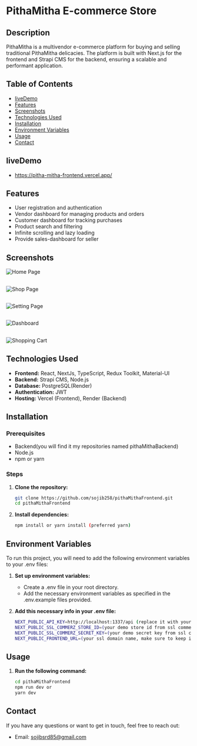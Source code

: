 # PithaMitha E-commerce Store

## Description
PithaMitha is a multivendor e-commerce platform for buying and selling traditional PithaMitha delicacies. The platform is built with Next.js for the frontend and Strapi CMS for the backend, ensuring a scalable and performant application.

## Table of Contents
- [liveDemo](#liveDemo)
- [Features](#features)
- [Screenshots](#screenshots)
- [Technologies Used](#technologies-used)
- [Installation](#installation)
- [Environment Variables](#environment-variables)
- [Usage](#usage)
- [Contact](#contact)

## liveDemo
- https://pitha-mitha-frontend.vercel.app/

## Features
- User registration and authentication
- Vendor dashboard for managing products and orders
- Customer dashboard for tracking purchases
- Product search and filtering
- Infinite scrolling and lazy loading
- Provide sales-dashboard for seller

## Screenshots
![Home Page](https://github.com/sojib258/pithaMithaFrontend/assets/77184269/55fcf0d1-8344-45aa-a3ee-434f9d6e5f5d)



##


![Shop Page](https://github.com/sojib258/pithaMithaFrontend/assets/77184269/c13f4c6e-1dd6-46e2-ab02-27f929966faf)



##



![Setting Page](https://github.com/sojib258/pithaMithaFrontend/assets/77184269/8d804cbc-9497-4792-9c99-89514e495495)



##



![Dashboard](https://github.com/sojib258/pithaMithaFrontend/assets/77184269/080e8b65-6456-4572-bebc-4a7cb75c81d5)



##



![Shopping Cart](https://github.com/sojib258/pithaMithaFrontend/assets/77184269/4912a0f1-987e-4edc-989b-d61781b65a8b)


## Technologies Used
- **Frontend:** React, NextJs, TypeScript, Redux Toolkit, Material-UI
- **Backend:** Strapi CMS, Node.js
- **Database:** PostgreSQL(Render)
- **Authentication:** JWT
- **Hosting:** Vercel (Frontend), Render (Backend)

## Installation

### Prerequisites
- Backend(you will find it my repositories named pithaMithaBackend)
- Node.js
- npm or yarn


### Steps
1. **Clone the repository:**
   ```bash
   git clone https://github.com/sojib258/pithaMithaFrontend.git
   cd pithaMithaFrontend

   
2. **Install dependencies:**
   ```bash
   npm install or yarn install (preferred yarn)


## Environment Variables
To run this project, you will need to add the following environment variables to your .env files:

1. **Set up environment variables:**
   - Create a .env file in your root directory.
   - Add the necessary environment variables as specified in the .env.example files provided.

2. **Add this necessary info in your .env file:**
   ```bash
   NEXT_PUBLIC_API_KEY=http://localhost:1337/api (replace it with your backend api)
   NEXT_PUBLIC_SSL_COMMERZ_STORE_ID=(your demo store id from ssl commerz)
   NEXT_PUBLIC_SSL_COMMERZ_SECRET_KEY=(your demo secret key from ssl commerz)
   NEXT_PUBLIC_FRONTEND_URL=(your ssl domain name, make sure to keep it your frontend server url like-http://localhost:3000 )


## Usage

1. **Run the following command:**
   ```bash
   cd pithaMithaFrontend
   npm run dev or
   yarn dev

## Contact
If you have any questions or want to get in touch, feel free to reach out:
 - Email: sojibsrd85@gmail.com


